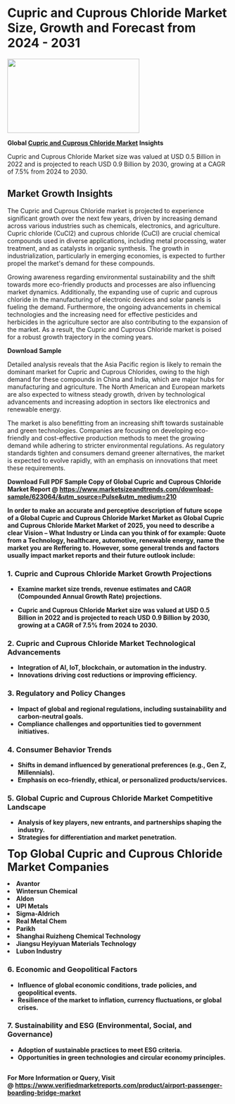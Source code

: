 <H1>Cupric and Cuprous Chloride Market Size, Growth and Forecast from 2024 - 2031</H1><img class="aligncenter size-medium wp-image-584254" src="https://thirdeyenews.in/wp-content/uploads/2024/09/Global-Market-Research-300x168.jpeg" alt="" width="300" height="168" /><p><strong>Global&nbsp;<a href="https://www.marketsizeandtrends.com/download-sample/623064/&amp;utm_source=Pulse&amp;utm_medium=210">Cupric and Cuprous Chloride Market</a> Insights</strong></p><p>Cupric and Cuprous Chloride Market size was valued at USD 0.5 Billion in 2022 and is projected to reach USD 0.9 Billion by 2030, growing at a CAGR of 7.5% from 2024 to 2030.</p><p><h2>Market Growth Insights</h2> <p>The Cupric and Cuprous Chloride market is projected to experience significant growth over the next few years, driven by increasing demand across various industries such as chemicals, electronics, and agriculture. Cupric chloride (CuCl2) and cuprous chloride (CuCl) are crucial chemical compounds used in diverse applications, including metal processing, water treatment, and as catalysts in organic synthesis. The growth in industrialization, particularly in emerging economies, is expected to further propel the market's demand for these compounds.</p> <p>Growing awareness regarding environmental sustainability and the shift towards more eco-friendly products and processes are also influencing market dynamics. Additionally, the expanding use of cupric and cuprous chloride in the manufacturing of electronic devices and solar panels is fueling the demand. Furthermore, the ongoing advancements in chemical technologies and the increasing need for effective pesticides and herbicides in the agriculture sector are also contributing to the expansion of the market. As a result, the Cupric and Cuprous Chloride market is poised for a robust growth trajectory in the coming years.</p> <p><strong>Download Sample</strong></p> <p>Detailed analysis reveals that the Asia Pacific region is likely to remain the dominant market for Cupric and Cuprous Chlorides, owing to the high demand for these compounds in China and India, which are major hubs for manufacturing and agriculture. The North American and European markets are also expected to witness steady growth, driven by technological advancements and increasing adoption in sectors like electronics and renewable energy.</p> <p>The market is also benefitting from an increasing shift towards sustainable and green technologies. Companies are focusing on developing eco-friendly and cost-effective production methods to meet the growing demand while adhering to stricter environmental regulations. As regulatory standards tighten and consumers demand greener alternatives, the market is expected to evolve rapidly, with an emphasis on innovations that meet these requirements.</p> <p><strong></p><p><span class=""><strong>Download Full PDF Sample Copy of Global Cupric and Cuprous Chloride Market Report</strong> @ <a href="https://www.marketsizeandtrends.com/download-sample/623064/&amp;utm_source=Pulse&amp;utm_medium=210" target="_blank">https://www.marketsizeandtrends.com/download-sample/623064/&amp;utm_source=Pulse&amp;utm_medium=210</a></span></p><p>In order to make an accurate and perceptive description of future scope of a Global&nbsp;Cupric and Cuprous Chloride Market Market as Global&nbsp;Cupric and Cuprous Chloride Market Market of 2025, you need to describe a clear Vision &ndash; What Industry or Linda can you think of for example: Quote from a Technology, healthcare, automotive, renewable energy, name the market you are Reffering to. However, some general trends and factors usually impact market reports and their future outlook include:</p><h3>1.&nbsp;<strong>Cupric and Cuprous Chloride Market Growth Projections</strong></h3><ul><li>Examine market size trends, revenue estimates and CAGR (Compounded Annual Growth Rate) projections.</li><li><p>Cupric and Cuprous Chloride Market size was valued at USD 0.5 Billion in 2022 and is projected to reach USD 0.9 Billion by 2030, growing at a CAGR of 7.5% from 2024 to 2030.</p></li></ul><h3>2.&nbsp;<strong>Cupric and Cuprous Chloride Market Technological Advancements</strong></h3><ul><li>Integration of AI, IoT, blockchain, or automation in the industry.</li><li>Innovations driving cost reductions or improving efficiency.</li></ul><h3>3.&nbsp;<strong>Regulatory and Policy Changes</strong></h3><ul><li>Impact of global and regional regulations, including sustainability and carbon-neutral goals.</li><li>Compliance challenges and opportunities tied to government initiatives.</li></ul><h3>4.&nbsp;<strong>Consumer Behavior Trends</strong></h3><ul><li>Shifts in demand influenced by generational preferences (e.g., Gen Z, Millennials).</li><li>Emphasis on eco-friendly, ethical, or personalized products/services.</li></ul><h3>5.&nbsp;<strong>Global Cupric and Cuprous Chloride Market Competitive Landscape</strong></h3><ul><li>Analysis of key players, new entrants, and partnerships shaping the industry.</li><li>Strategies for differentiation and market penetration.</li></ul><p data-pm-slice="1 1 []"><span style="color: inherit; font-family: inherit; font-size: 25px;">Top Global Cupric and Cuprous Chloride Market Companies</span></p><div class="" data-test-id=""><p><li>Avantor</li><li> Wintersun Chemical</li><li> Aldon</li><li> UPI Metals</li><li> Sigma-Aldrich</li><li> Real Metal Chem</li><li> Parikh</li><li> Shanghai Ruizheng Chemical Technology</li><li> Jiangsu Heyiyuan Materials Technology</li><li> Lubon Industry</li></p></div><h3>6.&nbsp;<strong>Economic and Geopolitical Factors</strong></h3><ul><li>Influence of global economic conditions, trade policies, and geopolitical events.</li><li>Resilience of the market to inflation, currency fluctuations, or global crises.</li></ul><h3>7.&nbsp;<strong>Sustainability and ESG (Environmental, Social, and Governance)</strong></h3><ul><li>Adoption of sustainable practices to meet ESG criteria.</li><li>Opportunities in green technologies and circular economy principles.</li></ul><h2><strong style="font-size: 14px;">For More Information or Query, Visit @&nbsp;</strong><a style="background-color: #ffffff; font-size: 14px;" href="https://www.marketsizeandtrends.com/report/cupric-and-cuprous-chloride-market/" target="_blank">https://www.verifiedmarketreports.com/product/airport-passenger-boarding-bridge-market</a></h2>
